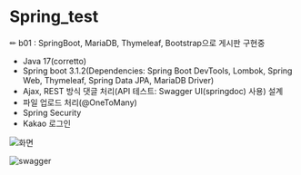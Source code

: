 # Spring_test

✏ b01 : SpringBoot, MariaDB, Thymeleaf, Bootstrap으로 게시판 구현중

- Java 17(corretto)
- Spring boot 3.1.2(Dependencies: Spring Boot DevTools, Lombok, Spring Web, Thymeleaf, Spring Data JPA, MariaDB Driver)
- Ajax, REST 방식 댓글 처리(API 테스트: Swagger UI(springdoc) 사용) 설계
- 파일 업로드 처리(@OneToMany)
- Spring Security
- Kakao 로그인

![화면](https://github.com/Sujin-Lim/Spring_test/assets/121391614/a28b8158-dac0-4b7f-b28f-1f686fbc1004)


![swagger](https://github.com/Sujin-Lim/Spring_test/assets/121391614/23051757-9e5c-467e-8c26-c1805d443947)

  

